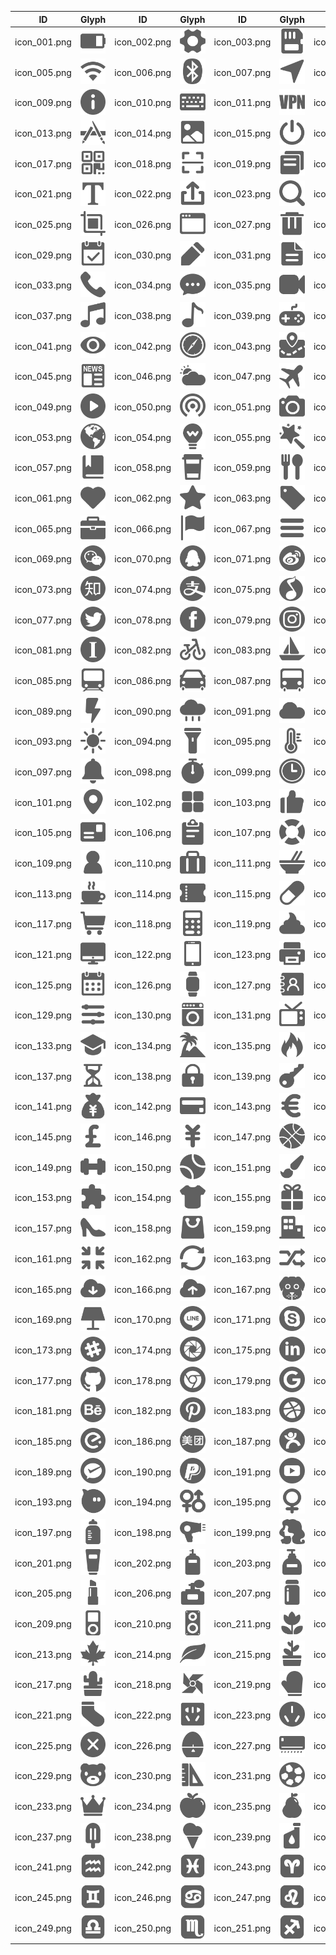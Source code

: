 | ID | Glyph | ID | Glyph | ID | Glyph | ID | Glyph |
|----|-------|----|-------|----|-------|----|-------|
| icon_001.png | ![icon_001.png](glyphs/icon_001.png) | icon_002.png | ![icon_002.png](glyphs/icon_002.png) | icon_003.png | ![icon_003.png](glyphs/icon_003.png) | icon_004.png | ![icon_004.png](glyphs/icon_004.png) |
| icon_005.png | ![icon_005.png](glyphs/icon_005.png) | icon_006.png | ![icon_006.png](glyphs/icon_006.png) | icon_007.png | ![icon_007.png](glyphs/icon_007.png) | icon_008.png | ![icon_008.png](glyphs/icon_008.png) |
| icon_009.png | ![icon_009.png](glyphs/icon_009.png) | icon_010.png | ![icon_010.png](glyphs/icon_010.png) | icon_011.png | ![icon_011.png](glyphs/icon_011.png) | icon_012.png | ![icon_012.png](glyphs/icon_012.png) |
| icon_013.png | ![icon_013.png](glyphs/icon_013.png) | icon_014.png | ![icon_014.png](glyphs/icon_014.png) | icon_015.png | ![icon_015.png](glyphs/icon_015.png) | icon_016.png | ![icon_016.png](glyphs/icon_016.png) |
| icon_017.png | ![icon_017.png](glyphs/icon_017.png) | icon_018.png | ![icon_018.png](glyphs/icon_018.png) | icon_019.png | ![icon_019.png](glyphs/icon_019.png) | icon_020.png | ![icon_020.png](glyphs/icon_020.png) |
| icon_021.png | ![icon_021.png](glyphs/icon_021.png) | icon_022.png | ![icon_022.png](glyphs/icon_022.png) | icon_023.png | ![icon_023.png](glyphs/icon_023.png) | icon_024.png | ![icon_024.png](glyphs/icon_024.png) |
| icon_025.png | ![icon_025.png](glyphs/icon_025.png) | icon_026.png | ![icon_026.png](glyphs/icon_026.png) | icon_027.png | ![icon_027.png](glyphs/icon_027.png) | icon_028.png | ![icon_028.png](glyphs/icon_028.png) |
| icon_029.png | ![icon_029.png](glyphs/icon_029.png) | icon_030.png | ![icon_030.png](glyphs/icon_030.png) | icon_031.png | ![icon_031.png](glyphs/icon_031.png) | icon_032.png | ![icon_032.png](glyphs/icon_032.png) |
| icon_033.png | ![icon_033.png](glyphs/icon_033.png) | icon_034.png | ![icon_034.png](glyphs/icon_034.png) | icon_035.png | ![icon_035.png](glyphs/icon_035.png) | icon_036.png | ![icon_036.png](glyphs/icon_036.png) |
| icon_037.png | ![icon_037.png](glyphs/icon_037.png) | icon_038.png | ![icon_038.png](glyphs/icon_038.png) | icon_039.png | ![icon_039.png](glyphs/icon_039.png) | icon_040.png | ![icon_040.png](glyphs/icon_040.png) |
| icon_041.png | ![icon_041.png](glyphs/icon_041.png) | icon_042.png | ![icon_042.png](glyphs/icon_042.png) | icon_043.png | ![icon_043.png](glyphs/icon_043.png) | icon_044.png | ![icon_044.png](glyphs/icon_044.png) |
| icon_045.png | ![icon_045.png](glyphs/icon_045.png) | icon_046.png | ![icon_046.png](glyphs/icon_046.png) | icon_047.png | ![icon_047.png](glyphs/icon_047.png) | icon_048.png | ![icon_048.png](glyphs/icon_048.png) |
| icon_049.png | ![icon_049.png](glyphs/icon_049.png) | icon_050.png | ![icon_050.png](glyphs/icon_050.png) | icon_051.png | ![icon_051.png](glyphs/icon_051.png) | icon_052.png | ![icon_052.png](glyphs/icon_052.png) |
| icon_053.png | ![icon_053.png](glyphs/icon_053.png) | icon_054.png | ![icon_054.png](glyphs/icon_054.png) | icon_055.png | ![icon_055.png](glyphs/icon_055.png) | icon_056.png | ![icon_056.png](glyphs/icon_056.png) |
| icon_057.png | ![icon_057.png](glyphs/icon_057.png) | icon_058.png | ![icon_058.png](glyphs/icon_058.png) | icon_059.png | ![icon_059.png](glyphs/icon_059.png) | icon_060.png | ![icon_060.png](glyphs/icon_060.png) |
| icon_061.png | ![icon_061.png](glyphs/icon_061.png) | icon_062.png | ![icon_062.png](glyphs/icon_062.png) | icon_063.png | ![icon_063.png](glyphs/icon_063.png) | icon_064.png | ![icon_064.png](glyphs/icon_064.png) |
| icon_065.png | ![icon_065.png](glyphs/icon_065.png) | icon_066.png | ![icon_066.png](glyphs/icon_066.png) | icon_067.png | ![icon_067.png](glyphs/icon_067.png) | icon_068.png | ![icon_068.png](glyphs/icon_068.png) |
| icon_069.png | ![icon_069.png](glyphs/icon_069.png) | icon_070.png | ![icon_070.png](glyphs/icon_070.png) | icon_071.png | ![icon_071.png](glyphs/icon_071.png) | icon_072.png | ![icon_072.png](glyphs/icon_072.png) |
| icon_073.png | ![icon_073.png](glyphs/icon_073.png) | icon_074.png | ![icon_074.png](glyphs/icon_074.png) | icon_075.png | ![icon_075.png](glyphs/icon_075.png) | icon_076.png | ![icon_076.png](glyphs/icon_076.png) |
| icon_077.png | ![icon_077.png](glyphs/icon_077.png) | icon_078.png | ![icon_078.png](glyphs/icon_078.png) | icon_079.png | ![icon_079.png](glyphs/icon_079.png) | icon_080.png | ![icon_080.png](glyphs/icon_080.png) |
| icon_081.png | ![icon_081.png](glyphs/icon_081.png) | icon_082.png | ![icon_082.png](glyphs/icon_082.png) | icon_083.png | ![icon_083.png](glyphs/icon_083.png) | icon_084.png | ![icon_084.png](glyphs/icon_084.png) |
| icon_085.png | ![icon_085.png](glyphs/icon_085.png) | icon_086.png | ![icon_086.png](glyphs/icon_086.png) | icon_087.png | ![icon_087.png](glyphs/icon_087.png) | icon_088.png | ![icon_088.png](glyphs/icon_088.png) |
| icon_089.png | ![icon_089.png](glyphs/icon_089.png) | icon_090.png | ![icon_090.png](glyphs/icon_090.png) | icon_091.png | ![icon_091.png](glyphs/icon_091.png) | icon_092.png | ![icon_092.png](glyphs/icon_092.png) |
| icon_093.png | ![icon_093.png](glyphs/icon_093.png) | icon_094.png | ![icon_094.png](glyphs/icon_094.png) | icon_095.png | ![icon_095.png](glyphs/icon_095.png) | icon_096.png | ![icon_096.png](glyphs/icon_096.png) |
| icon_097.png | ![icon_097.png](glyphs/icon_097.png) | icon_098.png | ![icon_098.png](glyphs/icon_098.png) | icon_099.png | ![icon_099.png](glyphs/icon_099.png) | icon_100.png | ![icon_100.png](glyphs/icon_100.png) |
| icon_101.png | ![icon_101.png](glyphs/icon_101.png) | icon_102.png | ![icon_102.png](glyphs/icon_102.png) | icon_103.png | ![icon_103.png](glyphs/icon_103.png) | icon_104.png | ![icon_104.png](glyphs/icon_104.png) |
| icon_105.png | ![icon_105.png](glyphs/icon_105.png) | icon_106.png | ![icon_106.png](glyphs/icon_106.png) | icon_107.png | ![icon_107.png](glyphs/icon_107.png) | icon_108.png | ![icon_108.png](glyphs/icon_108.png) |
| icon_109.png | ![icon_109.png](glyphs/icon_109.png) | icon_110.png | ![icon_110.png](glyphs/icon_110.png) | icon_111.png | ![icon_111.png](glyphs/icon_111.png) | icon_112.png | ![icon_112.png](glyphs/icon_112.png) |
| icon_113.png | ![icon_113.png](glyphs/icon_113.png) | icon_114.png | ![icon_114.png](glyphs/icon_114.png) | icon_115.png | ![icon_115.png](glyphs/icon_115.png) | icon_116.png | ![icon_116.png](glyphs/icon_116.png) |
| icon_117.png | ![icon_117.png](glyphs/icon_117.png) | icon_118.png | ![icon_118.png](glyphs/icon_118.png) | icon_119.png | ![icon_119.png](glyphs/icon_119.png) | icon_120.png | ![icon_120.png](glyphs/icon_120.png) |
| icon_121.png | ![icon_121.png](glyphs/icon_121.png) | icon_122.png | ![icon_122.png](glyphs/icon_122.png) | icon_123.png | ![icon_123.png](glyphs/icon_123.png) | icon_124.png | ![icon_124.png](glyphs/icon_124.png) |
| icon_125.png | ![icon_125.png](glyphs/icon_125.png) | icon_126.png | ![icon_126.png](glyphs/icon_126.png) | icon_127.png | ![icon_127.png](glyphs/icon_127.png) | icon_128.png | ![icon_128.png](glyphs/icon_128.png) |
| icon_129.png | ![icon_129.png](glyphs/icon_129.png) | icon_130.png | ![icon_130.png](glyphs/icon_130.png) | icon_131.png | ![icon_131.png](glyphs/icon_131.png) | icon_132.png | ![icon_132.png](glyphs/icon_132.png) |
| icon_133.png | ![icon_133.png](glyphs/icon_133.png) | icon_134.png | ![icon_134.png](glyphs/icon_134.png) | icon_135.png | ![icon_135.png](glyphs/icon_135.png) | icon_136.png | ![icon_136.png](glyphs/icon_136.png) |
| icon_137.png | ![icon_137.png](glyphs/icon_137.png) | icon_138.png | ![icon_138.png](glyphs/icon_138.png) | icon_139.png | ![icon_139.png](glyphs/icon_139.png) | icon_140.png | ![icon_140.png](glyphs/icon_140.png) |
| icon_141.png | ![icon_141.png](glyphs/icon_141.png) | icon_142.png | ![icon_142.png](glyphs/icon_142.png) | icon_143.png | ![icon_143.png](glyphs/icon_143.png) | icon_144.png | ![icon_144.png](glyphs/icon_144.png) |
| icon_145.png | ![icon_145.png](glyphs/icon_145.png) | icon_146.png | ![icon_146.png](glyphs/icon_146.png) | icon_147.png | ![icon_147.png](glyphs/icon_147.png) | icon_148.png | ![icon_148.png](glyphs/icon_148.png) |
| icon_149.png | ![icon_149.png](glyphs/icon_149.png) | icon_150.png | ![icon_150.png](glyphs/icon_150.png) | icon_151.png | ![icon_151.png](glyphs/icon_151.png) | icon_152.png | ![icon_152.png](glyphs/icon_152.png) |
| icon_153.png | ![icon_153.png](glyphs/icon_153.png) | icon_154.png | ![icon_154.png](glyphs/icon_154.png) | icon_155.png | ![icon_155.png](glyphs/icon_155.png) | icon_156.png | ![icon_156.png](glyphs/icon_156.png) |
| icon_157.png | ![icon_157.png](glyphs/icon_157.png) | icon_158.png | ![icon_158.png](glyphs/icon_158.png) | icon_159.png | ![icon_159.png](glyphs/icon_159.png) | icon_160.png | ![icon_160.png](glyphs/icon_160.png) |
| icon_161.png | ![icon_161.png](glyphs/icon_161.png) | icon_162.png | ![icon_162.png](glyphs/icon_162.png) | icon_163.png | ![icon_163.png](glyphs/icon_163.png) | icon_164.png | ![icon_164.png](glyphs/icon_164.png) |
| icon_165.png | ![icon_165.png](glyphs/icon_165.png) | icon_166.png | ![icon_166.png](glyphs/icon_166.png) | icon_167.png | ![icon_167.png](glyphs/icon_167.png) | icon_168.png | ![icon_168.png](glyphs/icon_168.png) |
| icon_169.png | ![icon_169.png](glyphs/icon_169.png) | icon_170.png | ![icon_170.png](glyphs/icon_170.png) | icon_171.png | ![icon_171.png](glyphs/icon_171.png) | icon_172.png | ![icon_172.png](glyphs/icon_172.png) |
| icon_173.png | ![icon_173.png](glyphs/icon_173.png) | icon_174.png | ![icon_174.png](glyphs/icon_174.png) | icon_175.png | ![icon_175.png](glyphs/icon_175.png) | icon_176.png | ![icon_176.png](glyphs/icon_176.png) |
| icon_177.png | ![icon_177.png](glyphs/icon_177.png) | icon_178.png | ![icon_178.png](glyphs/icon_178.png) | icon_179.png | ![icon_179.png](glyphs/icon_179.png) | icon_180.png | ![icon_180.png](glyphs/icon_180.png) |
| icon_181.png | ![icon_181.png](glyphs/icon_181.png) | icon_182.png | ![icon_182.png](glyphs/icon_182.png) | icon_183.png | ![icon_183.png](glyphs/icon_183.png) | icon_184.png | ![icon_184.png](glyphs/icon_184.png) |
| icon_185.png | ![icon_185.png](glyphs/icon_185.png) | icon_186.png | ![icon_186.png](glyphs/icon_186.png) | icon_187.png | ![icon_187.png](glyphs/icon_187.png) | icon_188.png | ![icon_188.png](glyphs/icon_188.png) |
| icon_189.png | ![icon_189.png](glyphs/icon_189.png) | icon_190.png | ![icon_190.png](glyphs/icon_190.png) | icon_191.png | ![icon_191.png](glyphs/icon_191.png) | icon_192.png | ![icon_192.png](glyphs/icon_192.png) |
| icon_193.png | ![icon_193.png](glyphs/icon_193.png) | icon_194.png | ![icon_194.png](glyphs/icon_194.png) | icon_195.png | ![icon_195.png](glyphs/icon_195.png) | icon_196.png | ![icon_196.png](glyphs/icon_196.png) |
| icon_197.png | ![icon_197.png](glyphs/icon_197.png) | icon_198.png | ![icon_198.png](glyphs/icon_198.png) | icon_199.png | ![icon_199.png](glyphs/icon_199.png) | icon_200.png | ![icon_200.png](glyphs/icon_200.png) |
| icon_201.png | ![icon_201.png](glyphs/icon_201.png) | icon_202.png | ![icon_202.png](glyphs/icon_202.png) | icon_203.png | ![icon_203.png](glyphs/icon_203.png) | icon_204.png | ![icon_204.png](glyphs/icon_204.png) |
| icon_205.png | ![icon_205.png](glyphs/icon_205.png) | icon_206.png | ![icon_206.png](glyphs/icon_206.png) | icon_207.png | ![icon_207.png](glyphs/icon_207.png) | icon_208.png | ![icon_208.png](glyphs/icon_208.png) |
| icon_209.png | ![icon_209.png](glyphs/icon_209.png) | icon_210.png | ![icon_210.png](glyphs/icon_210.png) | icon_211.png | ![icon_211.png](glyphs/icon_211.png) | icon_212.png | ![icon_212.png](glyphs/icon_212.png) |
| icon_213.png | ![icon_213.png](glyphs/icon_213.png) | icon_214.png | ![icon_214.png](glyphs/icon_214.png) | icon_215.png | ![icon_215.png](glyphs/icon_215.png) | icon_216.png | ![icon_216.png](glyphs/icon_216.png) |
| icon_217.png | ![icon_217.png](glyphs/icon_217.png) | icon_218.png | ![icon_218.png](glyphs/icon_218.png) | icon_219.png | ![icon_219.png](glyphs/icon_219.png) | icon_220.png | ![icon_220.png](glyphs/icon_220.png) |
| icon_221.png | ![icon_221.png](glyphs/icon_221.png) | icon_222.png | ![icon_222.png](glyphs/icon_222.png) | icon_223.png | ![icon_223.png](glyphs/icon_223.png) | icon_224.png | ![icon_224.png](glyphs/icon_224.png) |
| icon_225.png | ![icon_225.png](glyphs/icon_225.png) | icon_226.png | ![icon_226.png](glyphs/icon_226.png) | icon_227.png | ![icon_227.png](glyphs/icon_227.png) | icon_228.png | ![icon_228.png](glyphs/icon_228.png) |
| icon_229.png | ![icon_229.png](glyphs/icon_229.png) | icon_230.png | ![icon_230.png](glyphs/icon_230.png) | icon_231.png | ![icon_231.png](glyphs/icon_231.png) | icon_232.png | ![icon_232.png](glyphs/icon_232.png) |
| icon_233.png | ![icon_233.png](glyphs/icon_233.png) | icon_234.png | ![icon_234.png](glyphs/icon_234.png) | icon_235.png | ![icon_235.png](glyphs/icon_235.png) | icon_236.png | ![icon_236.png](glyphs/icon_236.png) |
| icon_237.png | ![icon_237.png](glyphs/icon_237.png) | icon_238.png | ![icon_238.png](glyphs/icon_238.png) | icon_239.png | ![icon_239.png](glyphs/icon_239.png) | icon_240.png | ![icon_240.png](glyphs/icon_240.png) |
| icon_241.png | ![icon_241.png](glyphs/icon_241.png) | icon_242.png | ![icon_242.png](glyphs/icon_242.png) | icon_243.png | ![icon_243.png](glyphs/icon_243.png) | icon_244.png | ![icon_244.png](glyphs/icon_244.png) |
| icon_245.png | ![icon_245.png](glyphs/icon_245.png) | icon_246.png | ![icon_246.png](glyphs/icon_246.png) | icon_247.png | ![icon_247.png](glyphs/icon_247.png) | icon_248.png | ![icon_248.png](glyphs/icon_248.png) |
| icon_249.png | ![icon_249.png](glyphs/icon_249.png) | icon_250.png | ![icon_250.png](glyphs/icon_250.png) | icon_251.png | ![icon_251.png](glyphs/icon_251.png) | icon_252.png | ![icon_252.png](glyphs/icon_252.png) |